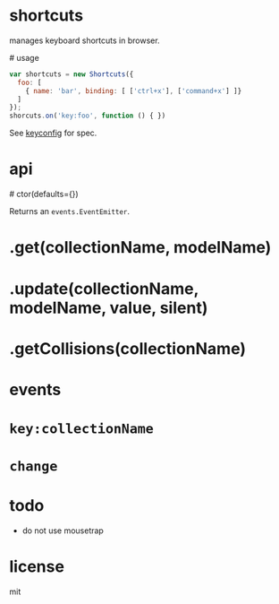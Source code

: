 # shortcuts

manages keyboard shortcuts in browser.

# usage

```js
var shortcuts = new Shortcuts({
  foo: [
    { name: 'bar', binding: [ ['ctrl+x'], ['command+x'] ]}
  ]
});
shorcuts.on('key:foo', function () { })
```

See [keyconfig](https://github.com/tetsuo/keyconfig) for spec.

# api

# ctor(defaults={})

Returns an `events.EventEmitter`.

# .get(collectionName, modelName)
# .update(collectionName, modelName, value, silent)
# .getCollisions(collectionName)

# events

# `key:collectionName`
# `change`

# todo

* do not use mousetrap

# license

mit